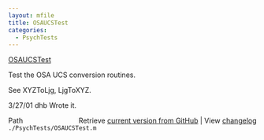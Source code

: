 ```yaml
---
layout: mfile
title: OSAUCSTest
categories:
  - PsychTests
---
```


[OSAUCSTest](/docs/OSAUCSTest)

Test the OSA UCS conversion routines.

See XYZToLjg, LjgToXYZ.

3/27/01  dhb  Wrote it.


<div class="code_header" style="text-align:right;">
  <span style="float:left;">Path&nbsp;&nbsp;</span> <span class="counter">Retrieve <a href=
  "https://raw.github.com/Psychtoolbox-3/Psychtoolbox-3/beta/./PsychTests/OSAUCSTest.m">current version from GitHub</a> | View <a href=
  "https://github.com/Psychtoolbox-3/Psychtoolbox-3/commits/beta/./PsychTests/OSAUCSTest.m">changelog</a></span>
</div>
<div class="code">
  <code>./PsychTests/OSAUCSTest.m</code>
</div>
